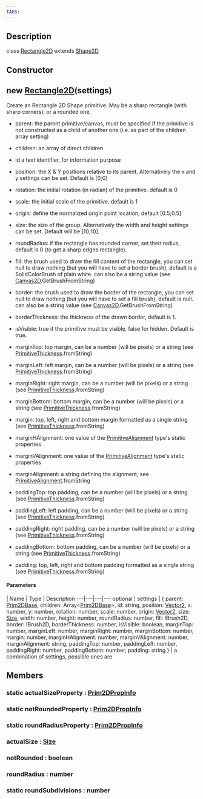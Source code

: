 ```yaml
---
TAGS:
---
```

## Description

class [Rectangle2D](/classes/2.4/Rectangle2D) extends [Shape2D](/classes/2.4/Shape2D)



## Constructor

## new [Rectangle2D](/classes/2.4/Rectangle2D)(settings)

Create an Rectangle 2D Shape primitive. May be a sharp rectangle (with sharp corners), or a rounded one.

 - parent: the parent primitive/canvas, must be specified if the primitive is not constructed as a child of another one (i.e. as part of the children array setting)

 - children: an array of direct children

 - id a text identifier, for information purpose

 - position: the X & Y positions relative to its parent. Alternatively the x and y settings can be set. Default is [0;0]

 - rotation: the initial rotation (in radian) of the primitive. default is 0

 - scale: the initial scale of the primitive. default is 1

 - origin: define the normalized origin point location, default [0.5;0.5]

 - size: the size of the group. Alternatively the width and height settings can be set. Default will be [10;10].

 - roundRadius: if the rectangle has rounded corner, set their radius, default is 0 (to get a sharp edges rectangle).

 - fill: the brush used to draw the fill content of the rectangle, you can set null to draw nothing (but you will have to set a border brush), default is a SolidColorBrush of plain white. can also be a string value (see [Canvas2D](/classes/2.4/Canvas2D).GetBrushFromString)

 - border: the brush used to draw the border of the rectangle, you can set null to draw nothing (but you will have to set a fill brush), default is null. can also be a string value (see [Canvas2D](/classes/2.4/Canvas2D).GetBrushFromString)

 - borderThickness: the thickness of the drawn border, default is 1.

 - isVisible: true if the primitive must be visible, false for hidden. Default is true.

 - marginTop: top margin, can be a number (will be pixels) or a string (see [PrimitiveThickness](/classes/2.4/PrimitiveThickness).fromString)

 - marginLeft: left margin, can be a number (will be pixels) or a string (see [PrimitiveThickness](/classes/2.4/PrimitiveThickness).fromString)

 - marginRight: right margin, can be a number (will be pixels) or a string (see [PrimitiveThickness](/classes/2.4/PrimitiveThickness).fromString)

 - marginBottom: bottom margin, can be a number (will be pixels) or a string (see [PrimitiveThickness](/classes/2.4/PrimitiveThickness).fromString)

 - margin: top, left, right and bottom margin formatted as a single string (see [PrimitiveThickness](/classes/2.4/PrimitiveThickness).fromString)

 - marginHAlignment: one value of the [PrimitiveAlignment](/classes/2.4/PrimitiveAlignment) type's static properties

 - marginVAlignment: one value of the [PrimitiveAlignment](/classes/2.4/PrimitiveAlignment) type's static properties

 - marginAlignment: a string defining the alignment, see [PrimitiveAlignment](/classes/2.4/PrimitiveAlignment).fromString

 - paddingTop: top padding, can be a number (will be pixels) or a string (see [PrimitiveThickness](/classes/2.4/PrimitiveThickness).fromString)

 - paddingLeft: left padding, can be a number (will be pixels) or a string (see [PrimitiveThickness](/classes/2.4/PrimitiveThickness).fromString)

 - paddingRight: right padding, can be a number (will be pixels) or a string (see [PrimitiveThickness](/classes/2.4/PrimitiveThickness).fromString)

 - paddingBottom: bottom padding, can be a number (will be pixels) or a string (see [PrimitiveThickness](/classes/2.4/PrimitiveThickness).fromString)

 - padding: top, left, right and bottom padding formatted as a single string (see [PrimitiveThickness](/classes/2.4/PrimitiveThickness).fromString)

#### Parameters
 | Name | Type | Description
---|---|---|---
optional | settings | { parent: [Prim2DBase](/classes/2.4/Prim2DBase),  children: Array&lt;[Prim2DBase](/classes/2.4/Prim2DBase)&gt;,  id: string,  position: [Vector2](/classes/2.4/Vector2),  x: number,  y: number,  rotation: number,  scale: number,  origin: [Vector2](/classes/2.4/Vector2),  size: [Size](/classes/2.4/Size),  width: number,  height: number,  roundRadius: number,  fill: IBrush2D,  border: IBrush2D,  borderThickness: number,  isVisible: boolean,  marginTop: number,  marginLeft: number,  marginRight: number,  marginBottom: number,  margin: number,  marginHAlignment: number,  marginVAlignment: number,  marginAlignment: string,  paddingTop: number,  paddingLeft: number,  paddingRight: number,  paddingBottom: number,  padding: string } |  a combination of settings, possible ones are

## Members

### static actualSizeProperty : [Prim2DPropInfo](/classes/2.4/Prim2DPropInfo)



### static notRoundedProperty : [Prim2DPropInfo](/classes/2.4/Prim2DPropInfo)



### static roundRadiusProperty : [Prim2DPropInfo](/classes/2.4/Prim2DPropInfo)



### actualSize : [Size](/classes/2.4/Size)



### notRounded : boolean



### roundRadius : number



### static roundSubdivisions : number



